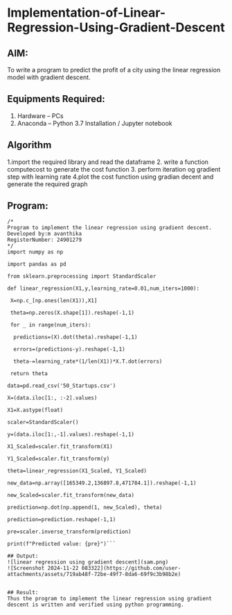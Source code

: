 # Implementation-of-Linear-Regression-Using-Gradient-Descent

## AIM:
To write a program to predict the profit of a city using the linear regression model with gradient descent.

## Equipments Required:
1. Hardware – PCs
2. Anaconda – Python 3.7 Installation / Jupyter notebook

## Algorithm
1.import the required library and read the dataframe 
2. write a function computecost to generate the cost function
3. perform iteration og gradient step with learning rate
4.plot the cost function using gradian decent and generate the required graph 

## Program:
```
/*
Program to implement the linear regression using gradient descent.
Developed by:m avanthika
RegisterNumber: 24901279
*/
import numpy as np

import pandas as pd

from sklearn.preprocessing import StandardScaler

def linear_regression(X1,y,learning_rate=0.01,num_iters=1000):
    
 X=np.c_[np.ones(len(X1)),X1]

 theta=np.zeros(X.shape[1]).reshape(-1,1) 

 for _ in range(num_iters):

  predictions=(X).dot(theta).reshape(-1,1)

  errors=(predictions-y).reshape(-1,1)

  theta-=learning_rate*(1/len(X1))*X.T.dot(errors)

 return theta

data=pd.read_csv('50_Startups.csv')

X=(data.iloc[1:, :-2].values)

X1=X.astype(float)

scaler=StandardScaler()

y=(data.iloc[1:,-1].values).reshape(-1,1)

X1_Scaled=scaler.fit_transform(X1)

Y1_Scaled=scaler.fit_transform(y)

theta=linear_regression(X1_Scaled, Y1_Scaled)

new_data=np.array([165349.2,136897.8,471784.1]).reshape(-1,1)

new_Scaled=scaler.fit_transform(new_data)

prediction=np.dot(np.append(1, new_Scaled), theta)

prediction=prediction.reshape(-1,1)

pre=scaler.inverse_transform(prediction)

print(f"Predicted value: {pre}")```

## Output:
![linear regression using gradient descent](sam.png)
![Screenshot 2024-11-22 083322](https://github.com/user-attachments/assets/719ab48f-72be-49f7-8da6-69f9c3b98b2e)


## Result:
Thus the program to implement the linear regression using gradient descent is written and verified using python programming.
